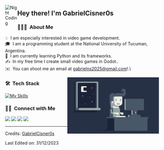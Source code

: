 

<img alt="Night Coding" src="./assets/Hand%20Wave.gif" width='40' align="left"/><h2>Hey there! I'm GabrielCisner0s</h2>

<!-- ## 👋 &nbsp;Hey there! I'm GabrielCisner0s -->

### 👨🏻‍💻 &nbsp;About Me

💡 &nbsp;I am especially interested in video game development.\
🎓 &nbsp;I am a programming student at the National University of Tucuman, Argentina.\
🌱 &nbsp;I am currently learning Python and its frameworks.\
✍️ &nbsp;In my free time I create small video games in Godot..\
✉️ &nbsp;You can shoot me an email at gabrielns2025@gmail.com!.\

<img alt="Night Coding" src="https://raw.githubusercontent.com/AVS1508/AVS1508/master/assets/Night-Coding.gif" align="right"/>

### 🛠 &nbsp;Tech Stack

[![My Skills](https://skillicons.dev/icons?i=godot,mysql,vscode,html,css,php,py,java,netbeansl&perline=3)](https://skillicons.dev)


### 🤝🏻 &nbsp;Connect with Me

<p align="center">

<a href="https://www.linkedin.com/in/gabriel-alejandro-cisneros-37b9a4240/"><img src="https://img.shields.io/badge/-GabrielCisner0s-0077B5?style=flat&logo=Linkedin&logoColor=white"/></a>
<a href="mailto:gabrielns2025@gmail.com"><img src="https://img.shields.io/badge/-gabrielns2025@gmail.com-D14836?style=flat&logo=Gmail&logoColor=white"/></a>
<a href="https://www.instagram.com/gabrielns2025/"><img src="https://img.shields.io/badge/-GabrielCisner0s__-E4405F?style=flat&logo=Instagram&logoColor=white"/></a>
<a href="https://www.facebook.com/profile.php?id=100057352479056&locale=es_LA"><img src="https://img.shields.io/badge/-GabrielCisner0s-1877F2?style=flat&logo=Facebook&logoColor=white"/></a>
</p>

-----
Credits: [GabrielCisner0s](https://github.com/AVS1508)

Last Edited on: 31/12/2023
